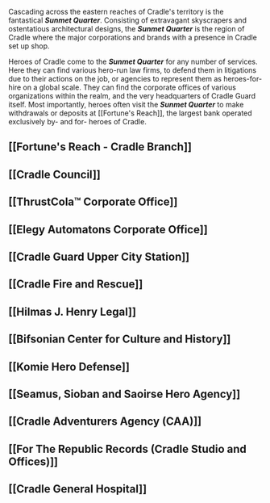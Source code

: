 Cascading across the eastern reaches of Cradle's territory is the fantastical _**Sunmet Quarter**_. Consisting of extravagant skyscrapers and ostentatious architectural designs, the _**Sunmet Quarter**_ is the region of Cradle where the major corporations and brands with a presence in Cradle set up shop.

Heroes of Cradle come to the _**Sunmet Quarter**_ for any number of services. Here they can find various hero-run law firms, to defend them in litigations due to their actions on the job, or agencies to represent them as heroes-for-hire on a global scale. They can find the corporate offices of various organizations within the realm, and the very headquarters of Cradle Guard itself. Most importantly, heroes often visit the _**Sunmet Quarter**_ to make withdrawals or deposits at [[Fortune's Reach]], the largest bank operated exclusively by- and for- heroes of Cradle.

## [[Fortune's Reach - Cradle Branch]]
## [[Cradle Council]]
## [[ThrustCola™ Corporate Office]]
## [[Elegy Automatons Corporate Office]]
## [[Cradle Guard Upper City Station]]
## [[Cradle Fire and Rescue]]
## [[Hilmas J. Henry Legal]]
## [[Bifsonian Center for Culture and History]]
## [[Komie Hero Defense]]
## [[Seamus, Sioban and Saoirse Hero Agency]]
## [[Cradle Adventurers Agency (CAA)]]
## [[For The Republic Records (Cradle Studio and Offices)]]
## [[Cradle General Hospital]]
